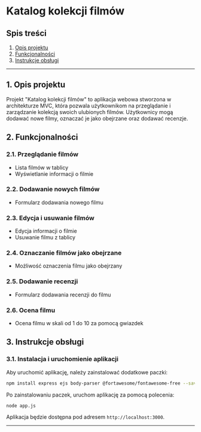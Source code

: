 # Katalog kolekcji filmów

## Spis treści
1. [Opis projektu](#opis-projektu)
2. [Funkcjonalności](#funkcjonalności)
3. [Instrukcje obsługi](#instrukcje-obsługi)
---


## 1. Opis projektu
Projekt "Katalog kolekcji filmów" to aplikacja webowa stworzona w architekturze MVC, która pozwala użytkownikom na przeglądanie i zarządzanie kolekcją swoich ulubionych filmów. Użytkownicy mogą dodawać nowe filmy, oznaczać je jako obejrzane oraz dodawać recenzje.


## 2. Funkcjonalności
### 2.1. Przeglądanie filmów
- Lista filmów w tablicy
- Wyświetlanie informacji o filmie
### 2.2. Dodawanie nowych filmów
- Formularz dodawania nowego filmu
### 2.3. Edycja i usuwanie filmów
- Edycja informacji o filmie
- Usuwanie filmu z tablicy
### 2.4. Oznaczanie filmów jako obejrzane
- Możliwość oznaczenia filmu jako obejrzany
### 2.5. Dodawanie recenzji
- Formularz dodawania recenzji do filmu
### 2.6. Ocena filmu
- Ocena filmu w skali od 1 do 10 za pomocą gwiazdek


## 3. Instrukcje obsługi
### 3.1. Instalacja i uruchomienie aplikacji
Aby uruchomić aplikację, należy zainstalować dodatkowe paczki:
```bash
npm install express ejs body-parser @fortawesome/fontawesome-free --save
```
Po zainstalowaniu paczek, uruchom aplikację za pomocą polecenia:
```bash
node app.js
```
Aplikacja będzie dostępna pod adresem `http://localhost:3000`.

---

